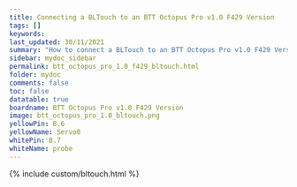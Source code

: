 ```yaml
---
title: Connecting a BLTouch to an BTT Octopus Pro v1.0 F429 Version
tags: []
keywords: 
last_updated: 30/11/2021
summary: "How to connect a BLTouch to an BTT Octopus Pro v1.0 F429 Version"
sidebar: mydoc_sidebar
permalink: btt_octopus_pro_1.0_f429_bltouch.html
folder: mydoc
comments: false
toc: false
datatable: true
boardname: BTT Octopus Pro v1.0 F429 Version
image: btt_octopus_pro_1.0_bltouch.png
yellowPin: B.6
yellowName: Servo0
whitePin: B.7
whiteName: probe
---
```


{% include custom/bltouch.html %}